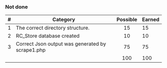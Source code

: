 ### Not done

| # |  Category                                                                                           | Possible | Earned|
|---|-----------------------------------------------------------------------------------------------------|:--------:|:------|
| 1 | The correct directory structure.                                                                    |   15     |   15  |
| 2 | RC_Store database created                                                                           |   10     |   10  |
| 3 | Correct Json output was generated by scrape1.php                                                    |   75     |   75  |
|   |                                                                                                     |   100    |  100  |
